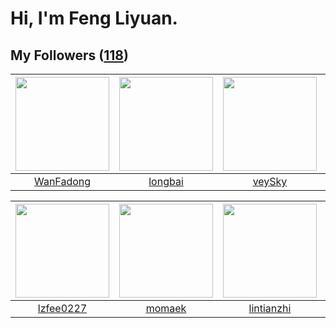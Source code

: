 # Hi, I'm Feng Liyuan.

## My Followers ([118](https://github.com/SunRunAway?tab=followers))

| <img src="https://avatars.githubusercontent.com/u/10414494?v=4" width="150" height="150" /> | <img src="https://avatars.githubusercontent.com/u/1204301?v=4" width="150" height="150" /> | <img src="https://avatars.githubusercontent.com/u/3190043?v=4" width="150" height="150" /> | <img src="https://avatars.githubusercontent.com/u/5670704?v=4" width="150" height="150" /> |
| :-----------------------------------------------------------------------------------------: | :----------------------------------------------------------------------------------------: | :----------------------------------------------------------------------------------------: | :----------------------------------------------------------------------------------------: |
|                          [WanFadong](https://github.com/WanFadong)                          |                            [longbai](https://github.com/longbai)                           |                             [veySky](https://github.com/veySky)                            |                            [saukymo](https://github.com/saukymo)                           |

| <img src="https://avatars.githubusercontent.com/u/1984045?v=4" width="150" height="150" /> | <img src="https://avatars.githubusercontent.com/u/3843588?v=4" width="150" height="150" /> | <img src="https://avatars.githubusercontent.com/u/1457382?v=4" width="150" height="150" /> | <img src="https://avatars.githubusercontent.com/u/13307594?v=4" width="150" height="150" /> |
| :----------------------------------------------------------------------------------------: | :----------------------------------------------------------------------------------------: | :----------------------------------------------------------------------------------------: | :-----------------------------------------------------------------------------------------: |
|                          [lzfee0227](https://github.com/lzfee0227)                         |                             [momaek](https://github.com/momaek)                            |                         [lintianzhi](https://github.com/lintianzhi)                        |                            [fxrcode](https://github.com/fxrcode)                            |